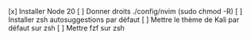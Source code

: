 [x] Installer Node 20
[ ] Donner droits ./config/nvim (sudo chmod -R)
[ ] Installer zsh autosuggestions par défaut
[ ] Mettre le thème de Kali par défaut sur zsh
[ ] Mettre fzf sur zsh
